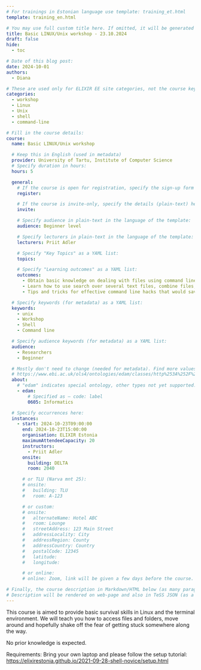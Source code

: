 ```yaml
---
# For trainings in Estonian language use template: training_et.html
template: training_en.html

# You may use full custom title here. If omitted, it will be generated from course name.
title: Basic LINUX/Unix workshop - 23.10.2024
draft: false
hide:
  - toc

# Date of this blog post:
date: 2024-10-01
authors:
  - Diana

# These are used only for ELIXIR EE site categories, not the course keywords on TESS
categories:
  - workshop
  - Linux
  - Unix
  - shell
  - command-line

# Fill in the course details:
course:
  name: Basic LINUX/Unix workshop

  # Keep this in English (used in metadata)
  provider: University of Tartu, Institute of Computer Science
  # Specify duration in hours:
  hours: 5

  general:
    # If the course is open for registration, specify the sign-up form link here (otherwise, remove it):
    register:

    # If the course is invite-only, specify the details (plain-text) here (otherwise, remove it):
    invite:

    # Specify audience in plain-text in the language of the template:
    audience: Beginner level

    # Specify lecturers in plain-text in the language of the template:
    lecturers: Priit Adler

    # Specify "Key Topics" as a YAML list:
    topics:

    # Specify "Learning outcomes" as a YAML list:
    outcomes:
      - Obtain basic knowledge on dealing with files using command line (Linux or Mac)
      - Learn how to use search over several text files, combine files, extract certain knowledge.
      - Tips and tricks for effective command line hacks that would save a lot of time.

  # Specify keywords (for metadata) as a YAML list:
  keywords:
    - unix
    - Workshop
    - Shell
    - Command line

  # Specify audience keywords (for metadata) as a YAML list:
  audience:
    - Researchers
    - Beginner

  # Mostly don't need to change (needed for metadata). Find more values here:
  # https://www.ebi.ac.uk/ols4/ontologies/edam/classes/http%253A%252F%252Fedamontology.org%252Ftopic_0003?lang=en
  about:
    # "edam" indicates special ontology, other types not yet supported.
    - edam:
        # Specified as – code: label
        0605: Informatics

  # Specify occurrences here:
  instances:
    - start: 2024-10-23T09:00:00
      end: 2024-10-23T15:00:00
      organisation: ELIXIR Estonia
      maximumAttendeeCapacity: 20
      instructors:
        - Priit Adler
      onsite:
        building: DELTA
        room: 2040

      # or TLU (Narva mnt 25):
      # onsite:
      #   building: TLU
      #   room: A-123

      # or custom:
      # onsite:
      #   alternateName: Hotel ABC
      #   room: Lounge
      #   streetAddress: 123 Main Street
      #   addressLocality: City
      #   addressRegion: County
      #   addressCountry: Country
      #   postalCode: 12345
      #   latitude:
      #   longitude:

      # or online:
      # online: Zoom, link will be given a few days before the course.

# Finally, the course description in Markdown/HTML below (as many paragraphs as needed).
# Description will be rendered on web-page and also in TeSS JSON (as a string of HTML).
---
```


This course is aimed to provide basic survival skills in Linux and the terminal environment. We will teach you how to access files and folders, move around and hopefully shake off the fear of getting stuck somewhere along the way.

No prior knowledge is expected.

Requirements: Bring your own laptop and please follow the setup tutorial: https://elixirestonia.github.io/2021-09-28-shell-novice/setup.html